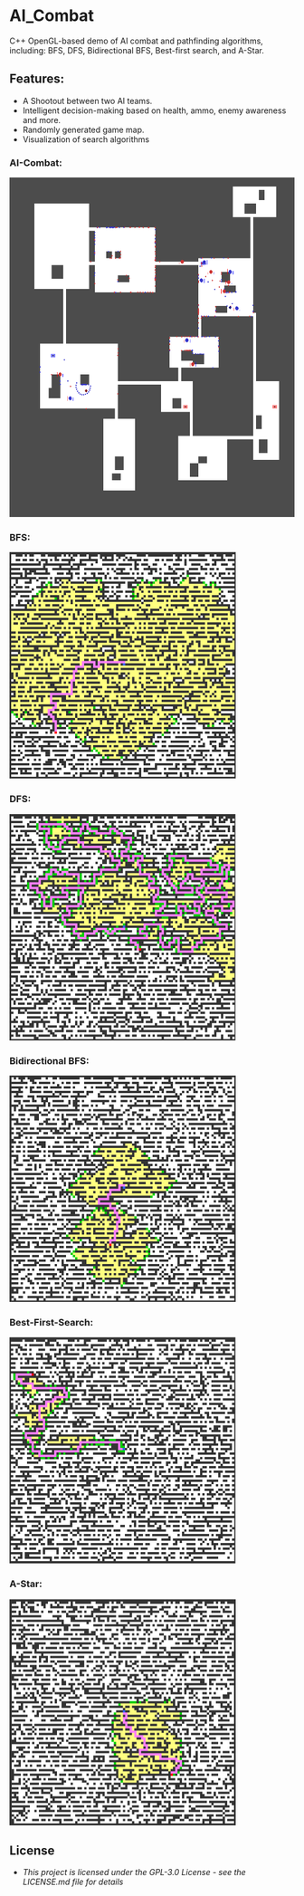 # AI_Combat
 C++ OpenGL-based demo of AI combat and pathfinding algorithms, including: 
 BFS, DFS, Bidirectional BFS, Best-first search, and A-Star.
  
## Features:
* A Shootout between two AI teams.
* Intelligent decision-making based on health, ammo, enemy awareness and more. 
* Randomly generated game map.
* Visualization of search algorithms

### AI-Combat:
<img src="Screens/AiCombat.png?raw=true" width="600" height="600">

### BFS:
<img src="Screens/BFS.png?raw=true" width="400" height="400">

### DFS:
<img src="Screens/DFS.png?raw=true" width="400" height="400">

### Bidirectional BFS:
<img src="Screens/BidirectionalBFS.png?raw=true" width="400" height="400">

### Best-First-Search:
<img src="Screens/BestFirstSearch.png?raw=true" width="400" height="400">

### A-Star:
<img src="Screens/Astar.png?raw=true" width="400" height="400">

## License
* *This project is licensed under the GPL-3.0 License - see the LICENSE.md file for details*

